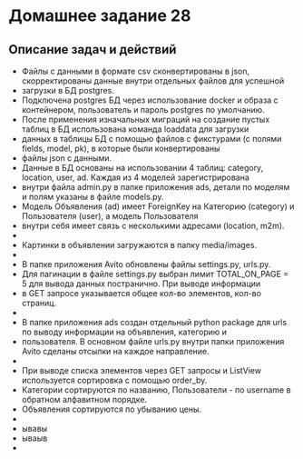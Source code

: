 # Домашнее задание 28

## Описание задач и действий
- Файлы с данными в формате csv сконвертированы в json, скорректированы данные внутри отдельных файлов для успешной 
- загрузки в БД postgres.
- Подключена postgres БД через использование docker и образа с контейнером, пользователь и пароль postgres по умолчанию.
- После применения изначальных миграций на создание пустых таблиц в БД использована команда loaddata для загрузки 
- данных в таблицы БД с помощью файлов с фикстурами (с полями fields, model, pk), в которые были конвертированы 
- файлы json с данными.
- Данные в БД основаны на использовании 4 таблиц: category, location, user, ad. Каждая из 4 моделей зарегистрирована
- внутри файла admin.py в папке приложения ads, детали по моделям и полям указаны в файле models.py. 
- Модель Объявления (ad) имеет ForeignKey на Категорию (category) и Пользователя (user), а модель Пользователя
- внутри себя имеет связь с несколькими адресами (location, m2m).
- 
- Картинки в объявлении загружаются в папку media/images.
- 
- В папке приложения Avito обновлены файлы settings.py, urls.py.
- Для пагинации в файле settings.py выбран лимит TOTAL_ON_PAGE = 5 для вывода данных постранично. При выводе информации
- в GET запросе указывается общее кол-во элементов, кол-во страниц. 
- 
- В папке приложения ads создан отдельный python package для urls по выводу информации на объявления, категорию и 
- пользователя. В основном файле urls.py внутри папки приложения Avito сделаны отсылки на каждое направление.
- 
- При выводе списка элементов через GET запросы и ListView используется сортировка с помощью order_by. 
- Категории сортируются по названию, Пользователи - по username в обратном алфавитном порядке.
- Объявления сортируются по убыванию цены.
- 
- ывавы
- ываыв
- 